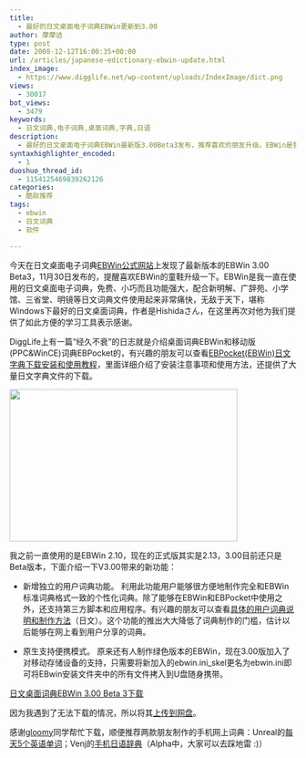 ```yaml
---
title:
  - 最好的日文桌面电子词典EBWin更新到3.00
author: 摩摩诘
type: post
date: 2008-12-12T16:00:35+00:00
url: /articles/japanese-edictionary-ebwin-update.html
index_image:
  - https://www.digglife.net/wp-content/uploads/IndexImage/dict.png
views:
  - 30017
bot_views:
  - 3479
keywords:
  - 日文词典,电子词典,桌面词典,字典,日语
description:
  - 最好的日文桌面电子词典EBWin最新版3.00Beta3发布，推荐喜欢的朋友升级。EBWin是我一直在使用的日文桌面电子词典，免费、小巧而且功能强大，配合新明解、广辞苑、小学馆、三省堂、明镜等日文词典文件使用起来非常痛快,堪称Windows下最好的日文桌面词典。
syntaxhighlighter_encoded:
  - 1
duoshuo_thread_id:
  - 1154125469839262126
categories:
  - 酷软推荐
tags:
  - ebwin
  - 日文词典
  - 软件

---
```

今天在日文桌面电子词典[EBWin公式网站][1]上发现了最新版本的EBWin 3.00 Beta3，11月30日发布的，提醒喜欢EBWin的童鞋升级一下。EBWin是我一直在使用的日文桌面电子词典，免费、小巧而且功能强大，配合新明解、广辞苑、小学馆、三省堂、明镜等日文词典文件使用起来非常痛快，无敌于天下，堪称Windows下最好的日文桌面词典，作者是Hishidaさん，在这里再次对他为我们提供了如此方便的学习工具表示感谢。

<!--more-->

DiggLife上有一篇“经久不衰”的日志就是介绍桌面词典EBWin和移动版(PPC&WinCE)词典EBPocket的，有兴趣的朋友可以查看<a title="PPC:EBPocket(EBWin)日文字典下载安装和使用教程" href="https://www.digglife.net/articles/ebpocket-ebwin.html" target="_blank">EBPocket(EBWin)日文字典下载安装和使用教程</a>，里面详细介绍了安装注意事项和使用方法，还提供了大量日文字典文件的下载。

<img class="alignnone" title="日文桌面词典EBWin" src="http://digglife.qiniudn.com/wp-content/uploads/archive/ebwin.png" alt="" width="400" height="267" />

我之前一直使用的是EBWin 2.10，现在的正式版其实是2.13，3.00目前还只是Beta版本，下面介绍一下V3.00带来的新功能：

  * 新增独立的用户词典功能。
利用此功能用户能够很方便地制作完全和EBWin标准词典格式一致的个性化词典。除了能够在EBWin和EBPocket中使用之外，还支持第三方脚本和应用程序。有兴趣的朋友可以查看[具体的用户词典说明和制作方法][2]（日文）。这个功能的推出大大降低了词典制作的门槛，估计以后能够在网上看到用户分享的词典。

  * 原生支持便携模式。
原来还有人制作绿色版本的EBWin，现在3.00版加入了对移动存储设备的支持，只需要将新加入的ebwin.ini_skel更名为ebwin.ini即可将EBwin安装文件夹中的所有文件拷入到U盘随身携带。</ul> 

[日文桌面词典EBWin 3.00 Beta 3下载][3]

因为我遇到了无法下载的情况，所以将其<a title="EBWin3.00Beta3下载" href="http://www.fileden.com/files/2008/11/6/2176503/ebwin300b3u.zip" target="_blank">上传到网盘</a>。

感谢<a title="gloomy的凹凸碎片" href="http://gloomying.cn/" target="_blank">gloomy</a>同学帮忙下载，顺便推荐两款朋友制作的手机网上词典：Unreal的<a title="每天5个英文单词" href="http://e.ngli.sh.cn/m/" target="_blank">每天5个英语单词</a>；Venj的<a title="手机日语辞典" href="http://idevel.cn/m/" target="_blank">手机日语辞典</a>（Alpha中，大家可以去踩地雷 :)）

 [1]: http://www31.ocn.ne.jp/~h_ishida/EBPocket.html "EBWin公式网站"
 [2]: http://www31.ocn.ne.jp/~h_ishida/EBPocket/0_0_3_21.html "用户词典指南"
 [3]: http://hishida.s271.xrea.com/download/ebpocket/ebwin300b3u.exe "EBWin3.00 Beta3下载"